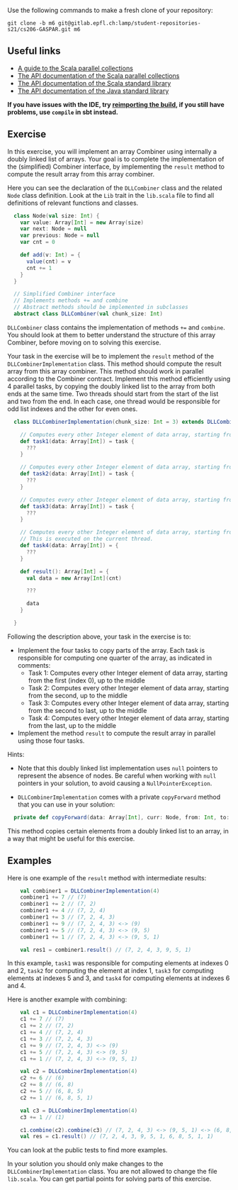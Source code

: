 Use the following commands to make a fresh clone of your repository:

```
git clone -b m6 git@gitlab.epfl.ch:lamp/student-repositories-s21/cs206-GASPAR.git m6
```

## Useful links

  * [A guide to the Scala parallel collections](https://docs.scala-lang.org/overviews/parallel-collections/overview.html)
  * [The API documentation of the Scala parallel collections](https://www.javadoc.io/doc/org.scala-lang.modules/scala-parallel-collections_2.13/latest/scala/collection/index.html)
  * [The API documentation of the Scala standard library](https://www.scala-lang.org/files/archive/api/2.13.4)
  * [The API documentation of the Java standard library](https://docs.oracle.com/en/java/javase/15/docs/api/index.html)

**If you have issues with the IDE, try [reimporting the
build](https://gitlab.epfl.ch/lamp/cs206/-/blob/master/labs/example-lab.md#ide-features-like-type-on-hover-or-go-to-definition-do-not-work),
if you still have problems, use `compile` in sbt instead.**

## Exercise

In this exercise, you will implement an array Combiner using internally a doubly linked list of arrays. Your goal is to complete the implementation of the (simplified) Combiner interface, by implementing the `result` method to compute the result array from this array combiner.

Here you can see the declaration of the `DLLCombiner` class and the related `Node` class definition. Look at the `Lib` trait in the `lib.scala` file to find all definitions of relevant functions and classes.


```scala
  class Node(val size: Int) {
    var value: Array[Int] = new Array(size)
    var next: Node = null
    var previous: Node = null
    var cnt = 0

    def add(v: Int) = {
      value(cnt) = v
      cnt += 1
    }
  }

  // Simplified Combiner interface
  // Implements methods += and combine
  // Abstract methods should be implemented in subclasses
  abstract class DLLCombiner(val chunk_size: Int)
```

`DLLCombiner` class contains the implementation of methods `+=` and `combine`. You should look at them to better understand the structure of this array Combiner, before moving on to solving this exercise.

Your task in the exercise will be to implement the `result` method of the `DLLCombinerImplementation` class. This method should compute the result array from this array combiner. This method should work in parallel according to the Combiner contract. Implement this method efficiently using 4 parallel tasks, by copying the doubly linked list to the array from both ends at the same time. Two threads should start from the start of the list and two from the end. In each case, one thread would be responsible for odd list indexes and the other for even ones.


```scala
  class DLLCombinerImplementation(chunk_size: Int = 3) extends DLLCombiner(chunk_size) {

    // Computes every other Integer element of data array, starting from the first (index 0), up to the middle
    def task1(data: Array[Int]) = task {
      ???
    }

    // Computes every other Integer element of data array, starting from the second, up to the middle
    def task2(data: Array[Int]) = task {
      ???
    }

    // Computes every other Integer element of data array, starting from the second to last, up to the middle
    def task3(data: Array[Int]) = task {
      ???
    }

    // Computes every other Integer element of data array, starting from the last, up to the middle
    // This is executed on the current thread.
    def task4(data: Array[Int]) = {
      ???
    }

    def result(): Array[Int] = {
      val data = new Array[Int](cnt)

      ???

      data
    }

  }
```

Following the description above, your task in the exercise is to:

- Implement the four tasks to copy parts of the array. Each task is responsible for computing one quarter of the array, as indicated in comments:
    + Task 1: Computes every other Integer element of data array, starting from the first (index 0), up to the middle
    + Task 2: Computes every other Integer element of data array, starting from the second, up to the middle
    + Task 3: Computes every other Integer element of data array, starting from the second to last, up to the middle
    + Task 4: Computes every other Integer element of data array, starting from the last, up to the middle
- Implement the method `result` to compute the result array in parallel using those four tasks.

Hints:

- Note that this doubly linked list implementation uses `null` pointers to represent the absence of nodes. Be careful when working with `null` pointers in your solution, to avoid causing a `NullPointerException`.

- `DLLCombinerImplementation` comes with a private `copyForward` method that you can use in your solution:

```scala
  private def copyForward(data: Array[Int], curr: Node, from: Int, to: Int, limit: Int)
```

This method copies certain elements from a doubly linked list to an array, in a way that might be useful for this exercise.

## Examples

Here is one example of the `result` method with intermediate results:

```scala
    val combiner1 = DLLCombinerImplementation(4)
    combiner1 += 7 // (7)
    combiner1 += 2 // (7, 2)
    combiner1 += 4 // (7, 2, 4)
    combiner1 += 3 // (7, 2, 4, 3)
    combiner1 += 9 // (7, 2, 4, 3) <-> (9)
    combiner1 += 5 // (7, 2, 4, 3) <-> (9, 5)
    combiner1 += 1 // (7, 2, 4, 3) <-> (9, 5, 1)

    val res1 = combiner1.result() // (7, 2, 4, 3, 9, 5, 1)

```
In this example, `task1` was responsible for computing elements at indexes 0 and 2, `task2` for computing the element at index 1, `task3` for computing elements at indexes 5 and 3, and `task4` for computing elements at indexes 6 and 4.

Here is another example with combining:

```scala
    val c1 = DLLCombinerImplementation(4)
    c1 += 7 // (7)
    c1 += 2 // (7, 2)
    c1 += 4 // (7, 2, 4)
    c1 += 3 // (7, 2, 4, 3)
    c1 += 9 // (7, 2, 4, 3) <-> (9)
    c1 += 5 // (7, 2, 4, 3) <-> (9, 5)
    c1 += 1 // (7, 2, 4, 3) <-> (9, 5, 1)

    val c2 = DLLCombinerImplementation(4)
    c2 += 6 // (6)
    c2 += 8 // (6, 8)
    c2 += 5 // (6, 8, 5)
    c2 += 1 // (6, 8, 5, 1)

    val c3 = DLLCombinerImplementation(4)
    c3 += 1 // (1)

    c1.combine(c2).combine(c3) // (7, 2, 4, 3) <-> (9, 5, 1) <-> (6, 8, 5, 1) <-> (1)
    val res = c1.result() // (7, 2, 4, 3, 9, 5, 1, 6, 8, 5, 1, 1)

```

You can look at the public tests to find more examples.

In your solution you should only make changes to the `DLLCombinerImplementation` class. You are not allowed to change the file `lib.scala`. You can get partial points for solving parts of this exercise.



